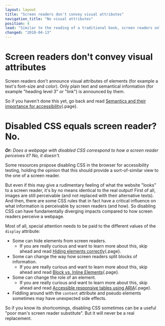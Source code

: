 ```yaml
---
layout: layout
title: "Screen readers don't convey visual attributes"
navigation_title: "No visual attributes"
position: 4
lead: "Similar to the reading of a traditional book, screen readers only announce plain content, enriched with semantical info. Visual attributes are totally ignored. Interestingly, this still doesn't mean that CSS doesn't have any influence on screen readers."
changed: "2018-04-13"
---
```


# Screen readers don't convey visual attributes

Screen readers don't announce visual attributes of elements (for example a text's font-size and color). Only plain text and semantical information (for example "heading level 3" or "link") is announced by them.

So if you haven't done this yet, go back and read [Semantics and their importance for accessibility](/knowledge/semantics){.page}.

# Disabled CSS equals screen reader? No.

_**Or:** Does a webpage with disabled CSS correspond to how a screen reader perceives it? No, it doesn't._

Some resources propose disabling CSS in the browser for accessibility testing, holding the opinion that this should provide a sort-of-similar view to the one of a screen reader.

But even if this may give a rudimentary feeling of what the website "looks" to a screen reader, it's by no means identical to the real output! First of all, images are still perceivable (and not replaced with their alternative texts). And then, there are some CSS rules that in fact have a critical influence on what information is perceivable by screen readers (and how). So disabling CSS can have fundamentally diverging impacts compared to how screen readers perceive a webpage.

Most of all, special attention needs to be paid to the different values of the `display` attribute:

- Some can hide elements from screen readers.
    - If you are really curious and want to learn more about this, skip ahead and read [Hiding elements correctly](/examples/hiding-elements){.page}.
- Some can change the way how screen readers split blocks of information.
    - If you are really curious and want to learn more about this, skip ahead and read [Block vs. Inline Elements](/examples/block-vs-inline-elements){.page}.
- Some can change the role of an element.
    - If you are really curious and want to learn more about this, skip ahead and read [Accessible responsive tables using ARIA](/examples/tables/responsive-with-aria){.page}.
- Fiddling around with the `content` attribute and pseudo elements sometimes may have unexpected side effects.

So if you know its shortcomings, disabling CSS sometimes can be a useful "poor man's screen reader substitute". But it will never be a real replacement.